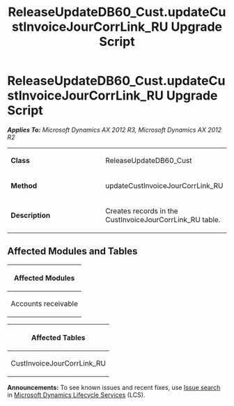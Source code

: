 ﻿---
title: ReleaseUpdateDB60_Cust.updateCustInvoiceJourCorrLink_RU Upgrade Script
TOCTitle: ReleaseUpdateDB60_Cust.updateCustInvoiceJourCorrLink_RU Upgrade Script
ms:assetid: 7aa3d670-0fb0-a4fc-4013-c0a2a450cc7b
ms:mtpsurl: https://msdn.microsoft.com/en-us/library/JJ719433(v=AX.60)
ms:contentKeyID: 49709224
ms.date: 05/18/2015
mtps_version: v=AX.60
---

# ReleaseUpdateDB60\_Cust.updateCustInvoiceJourCorrLink\_RU Upgrade Script 


_**Applies To:** Microsoft Dynamics AX 2012 R3, Microsoft Dynamics AX 2012 R2_

<table>
<colgroup>
<col style="width: 50%" />
<col style="width: 50%" />
</colgroup>
<tbody>
<tr class="odd">
<td><p><strong>Class</strong></p></td>
<td><p>ReleaseUpdateDB60_Cust</p></td>
</tr>
<tr class="even">
<td><p><strong>Method</strong></p></td>
<td><p>updateCustInvoiceJourCorrLink_RU</p></td>
</tr>
<tr class="odd">
<td><p><strong>Description</strong></p></td>
<td><p>Creates records in the CustInvoiceJourCorrLink_RU table.</p></td>
</tr>
</tbody>
</table>


## Affected Modules and Tables

<table>
<colgroup>
<col style="width: 100%" />
</colgroup>
<thead>
<tr class="header">
<th><p>Affected Modules</p></th>
</tr>
</thead>
<tbody>
<tr class="odd">
<td><p>Accounts receivable</p></td>
</tr>
</tbody>
</table>


<table>
<colgroup>
<col style="width: 100%" />
</colgroup>
<thead>
<tr class="header">
<th><p>Affected Tables</p></th>
</tr>
</thead>
<tbody>
<tr class="odd">
<td><p>CustInvoiceJourCorrLink_RU</p></td>
</tr>
</tbody>
</table>

  
**Announcements:** To see known issues and recent fixes, use [Issue search](http://go.microsoft.com/fwlink/?linkid=389258) in [Microsoft Dynamics Lifecycle Services](http://go.microsoft.com/fwlink/?linkid=306505) (LCS).

